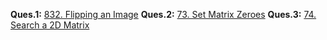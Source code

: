 

**Ques.1:**
[832. Flipping an Image](https://leetcode.com/problems/flipping-an-image/description/ "832. Flipping an Image")
**Ques.2:**
[73. Set Matrix Zeroes](https://leetcode.com/problems/set-matrix-zeroes/description/ "73. Set Matrix Zeroes")
**Ques.3:**
[74. Search a 2D Matrix](https://leetcode.com/problems/search-a-2d-matrix/solutions/ "74. Search a 2D Matrix")